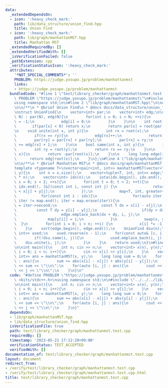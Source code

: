 ```yaml
---
data:
  _extendedDependsOn:
  - icon: ':heavy_check_mark:'
    path: lib/data_structure/union_find.hpp
    title: Union Find
  - icon: ':heavy_check_mark:'
    path: lib/graph/manhattanMST.hpp
    title: Manhattan MST
  _extendedRequiredBy: []
  _extendedVerifiedWith: []
  _isVerificationFailed: false
  _pathExtension: cpp
  _verificationStatusIcon: ':heavy_check_mark:'
  attributes:
    '*NOT_SPECIAL_COMMENTS*': ''
    PROBLEM: https://judge.yosupo.jp/problem/manhattanmst
    links:
    - https://judge.yosupo.jp/problem/manhattanmst
  bundledCode: "#line 1 \"test/library_checker/graph/manhattanmst.test.cpp\"\n#define\
    \ PROBLEM \"https://judge.yosupo.jp/problem/manhattanmst\"\n#include <bits/stdc++.h>\n\
    using namespace std;\n\n#line 2 \"lib/graph/manhattanMST.hpp\"\n\n#line 2 \"lib/data_structure/union_find.hpp\"\
    \n\n/**\n * @brief Union Find\n * @docs docs/data_structure/union_find.md\n */\n\
    \nstruct UnionFind{\n    vector<int> par;\n    vector<int> edg;\n\n    UnionFind(int\
    \ N) : par(N), edg(N){\n        for(int i = 0; i < N; ++i){\n            par[i]\
    \ = -1;\n            edg[i] = 0;\n        }\n    }\n\n    int root(int x){\n \
    \       if(par[x] < 0) return x;\n        return par[x] = root(par[x]);\n    }\n\
    \n    void unite(int x, int y){\n        int rx = root(x);\n        int ry = root(y);\n\
    \        if(rx == ry){\n            edg[rx]++;\n            return;\n        }\n\
    \        par[ry] = par[rx] + par[ry];\n        par[rx] = ry;\n        edg[ry]\
    \ += edg[rx] + 1;\n    }\n\n    bool same(int x, int y){\n        int rx = root(x);\n\
    \        int ry = root(y);\n        return rx == ry;\n    }\n\n    long long size(int\
    \ x){\n        return -par[root(x)];\n    }\n\n    long long edge(int x){\n  \
    \      return edg[root(x)];\n    }\n};\n#line 4 \"lib/graph/manhattanMST.hpp\"\
    \n\n/**\n * @brief Manhattan MST\n * @docs docs/graph/manhattanMST.md\n */\n\n\
    template <typename T>\nvector<pair<int, int>> manhattanMST(vector<T> x, vector<T>\
    \ y){\n    int n = x.size();\n    vector<tuple<T, int, int>> edge;\n    edge.reserve(4\
    \ * n);\n    vector<int> idx(n);\n    iota(idx.begin(), idx.end(), 0);\n    for(int\
    \ s = 0; s < 2; ++s){\n        for(int t = 0; t < 2; ++t){\n            sort(idx.begin(),\
    \ idx.end(), [&](const int i, const int j) {\n                return x[i] + y[i]\
    \ < x[j] + y[j];\n            });\n            map<T, int, greater<>> map;\n \
    \           for(const int i : idx){\n                for(auto iter = map.lower_bound(y[i]);\
    \ iter != map.end(); iter = map.erase(iter)){\n                    const int j\
    \ = iter->second;\n                    const T dx = x[i] - x[j];\n           \
    \         const T dy = y[i] - y[j];\n                    if(dy > dx) break;\n\
    \                    edge.emplace_back(dx + dy, i, j);\n                }\n  \
    \              map[y[i]] = i;\n            }\n            swap(x, y);\n      \
    \  }\n        for(int i = 0; i < n; ++i) {\n            x[i] *= -1;\n        }\n\
    \    }\n    sort(edge.begin(), edge.end());\n    UnionFind dsu(n);\n    vector<pair<int,\
    \ int>> used;\n    used.reserve(n - 1);\n    for(const auto& [c, i, j] : edge){\n\
    \        if(!dsu.same(i, j)){\n            used.emplace_back(i, j);\n        \
    \    dsu.unite(i, j);\n        }\n    }\n    return used;\n}\n#line 6 \"test/library_checker/graph/manhattanmst.test.cpp\"\
    \n\nint main(){\n    int n; cin >> n;\n    vector<int> x(n), y(n);\n    for(int\
    \ i = 0; i < n; i++){\n        cin >> x[i] >> y[i];\n    }\n    vector<pair<int,\
    \ int>> ans = manhattanMST(x, y);\n    long long sum = 0;\n    for(auto [i, j]\
    \ : ans){\n        sum += abs(x[i] - x[j]) + abs(y[i] - y[j]);\n    }\n    cout\
    \ << sum << \"\\n\";\n    for(auto [i, j] : ans){\n        cout << i << \" \"\
    \ << j << \"\\n\";\n    }\n}\n"
  code: "#define PROBLEM \"https://judge.yosupo.jp/problem/manhattanmst\"\n#include\
    \ <bits/stdc++.h>\nusing namespace std;\n\n#include \"../../../lib/graph/manhattanMST.hpp\"\
    \n\nint main(){\n    int n; cin >> n;\n    vector<int> x(n), y(n);\n    for(int\
    \ i = 0; i < n; i++){\n        cin >> x[i] >> y[i];\n    }\n    vector<pair<int,\
    \ int>> ans = manhattanMST(x, y);\n    long long sum = 0;\n    for(auto [i, j]\
    \ : ans){\n        sum += abs(x[i] - x[j]) + abs(y[i] - y[j]);\n    }\n    cout\
    \ << sum << \"\\n\";\n    for(auto [i, j] : ans){\n        cout << i << \" \"\
    \ << j << \"\\n\";\n    }\n}"
  dependsOn:
  - lib/graph/manhattanMST.hpp
  - lib/data_structure/union_find.hpp
  isVerificationFile: true
  path: test/library_checker/graph/manhattanmst.test.cpp
  requiredBy: []
  timestamp: '2023-05-21 17:12:20+09:00'
  verificationStatus: TEST_ACCEPTED
  verifiedWith: []
documentation_of: test/library_checker/graph/manhattanmst.test.cpp
layout: document
redirect_from:
- /verify/test/library_checker/graph/manhattanmst.test.cpp
- /verify/test/library_checker/graph/manhattanmst.test.cpp.html
title: test/library_checker/graph/manhattanmst.test.cpp
---
```

